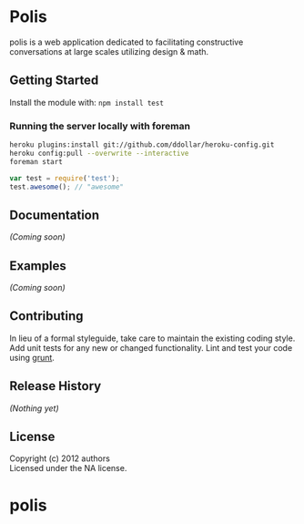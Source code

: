 # Polis

polis is a web application dedicated to facilitating constructive conversations at large scales utilizing design & math.

## Getting Started
Install the module with: `npm install test`

### Running the server locally with foreman
```bash
heroku plugins:install git://github.com/ddollar/heroku-config.git
heroku config:pull --overwrite --interactive
foreman start
```

```javascript
var test = require('test');
test.awesome(); // "awesome"
```

## Documentation
_(Coming soon)_

## Examples
_(Coming soon)_

## Contributing
In lieu of a formal styleguide, take care to maintain the existing coding style. Add unit tests for any new or changed functionality. Lint and test your code using [grunt](https://github.com/gruntjs/grunt).

## Release History
_(Nothing yet)_

## License
Copyright (c) 2012 authors  
Licensed under the NA license.

polis
=====


